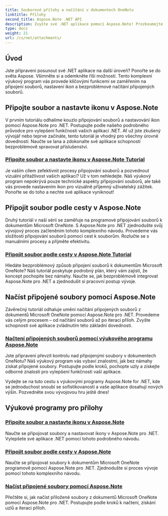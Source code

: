 ```yaml
---
title: Souborové přílohy a načítání v dokumentech OneNotu
linktitle: Přílohy
second_title: Aspose.Note .NET API
description: Zvyšte své .NET aplikace pomocí Aspose.Note! Prozkoumejte výukové programy pro připojování souborů, nastavení ikon a načítání příloh pro lepší vývoj.
type: docs
weight: 21
url: /cs/net/attachments/
---
```

## Úvod

Jste připraveni posunout své .NET aplikace na další úroveň? Ponořte se do světa Aspose. Všimněte si a odemkněte říši možností. Tento komplexní výukový program vás provede klíčovými funkcemi se zaměřením na připojení souborů, nastavení ikon a bezproblémové načítání připojených souborů.

## Připojte soubor a nastavte ikonu v Aspose.Note
V prvním tutoriálu odhalíme kouzlo připojování souborů a nastavování ikon pomocí Aspose.Note pro .NET. Postupujte podle našeho podrobného průvodce pro vylepšení funkčnosti vašich aplikací .NET. Ať už jste zkušený vývojář nebo teprve začínáte, tento tutoriál je vhodný pro všechny úrovně dovedností. Naučte se lana a zdokonalte své aplikace schopností bezproblémově spravovat příslušenství.

### [Připojte soubor a nastavte ikonu v Aspose.Note Tutorial](./attach-file-set-icon/)
Je vaším cílem zefektivnit procesy připojování souborů a pozvednout vizuální přitažlivost vašich aplikací? Už v tom nehledejte. Náš výukový program nepokrývá pouze technické aspekty připojování souborů, ale také vás provede nastavením ikon pro vizuálně příjemný uživatelský zážitek. Ponořte se do toho a nechte své aplikace vyniknout!

## Připojit soubor podle cesty v Aspose.Note
Druhý tutoriál v naší sérii se zaměřuje na programové připojování souborů k dokumentům Microsoft OneNote. S Aspose.Note pro .NET zjednodušte svůj vývojový proces začleněním tohoto komplexního návodu. Provedeme vás složitostí připojování souborů pomocí cest k souborům. Rozlučte se s manuálními procesy a přijměte efektivitu.

### [Připojit soubor podle cesty v Aspose.Note Tutorial](./attach-file-by-path/)
Hledáte bezproblémový způsob připojení souborů k dokumentům Microsoft OneNote? Náš tutoriál poskytuje podrobný plán, který vám zajistí, že koncept pochopíte bez námahy. Naučte se, jak bezproblémově integrovat Aspose.Note pro .NET a zjednodušit si pracovní postup vývoje.

## Načíst připojené soubory pomocí Aspose.Note
Závěrečný tutoriál odhaluje umění načítání připojených souborů z dokumentů Microsoft OneNote pomocí Aspose.Note pro .NET. Provedeme vás celým procesem – od načítání souborů až po iteraci příloh. Zvyšte schopnosti své aplikace zvládnutím této základní dovednosti.

### [Načtení připojených souborů pomocí výukového programu Aspose.Note](./retrieve-attached-files/)
Jste připraveni převzít kontrolu nad připojenými soubory v dokumentech OneNotu? Náš výukový program vás vybaví znalostmi, jak bez námahy získat připojené soubory. Postupujte podle kroků, pochopte uzly a získejte odborné znalosti pro vylepšení funkčnosti vaší aplikace.

Vydejte se na tuto cestu s výukovými programy Aspose.Note for .NET, kde se jednoduchost snoubí se sofistikovaností a vaše aplikace dosahují nových výšin. Pozvedněte svou vývojovou hru ještě dnes!
## Výukové programy pro přílohy
### [Připojte soubor a nastavte ikonu v Aspose.Note](./attach-file-set-icon/)
Naučte se připojovat soubory a nastavovat ikony v Aspose.Note pro .NET. Vylepšete své aplikace .NET pomocí tohoto podrobného návodu.
### [Připojit soubor podle cesty v Aspose.Note](./attach-file-by-path/)
Naučte se připojovat soubory k dokumentům Microsoft OneNote programově pomocí Aspose.Note pro .NET. Zjednodušte si proces vývoje pomocí tohoto komplexního návodu.
### [Načíst připojené soubory pomocí Aspose.Note](./retrieve-attached-files/)
Přečtěte si, jak načíst přiložené soubory z dokumentů Microsoft OneNote pomocí Aspose.Note pro .NET. Postupujte podle kroků k načtení, získání uzlů a iteraci příloh.